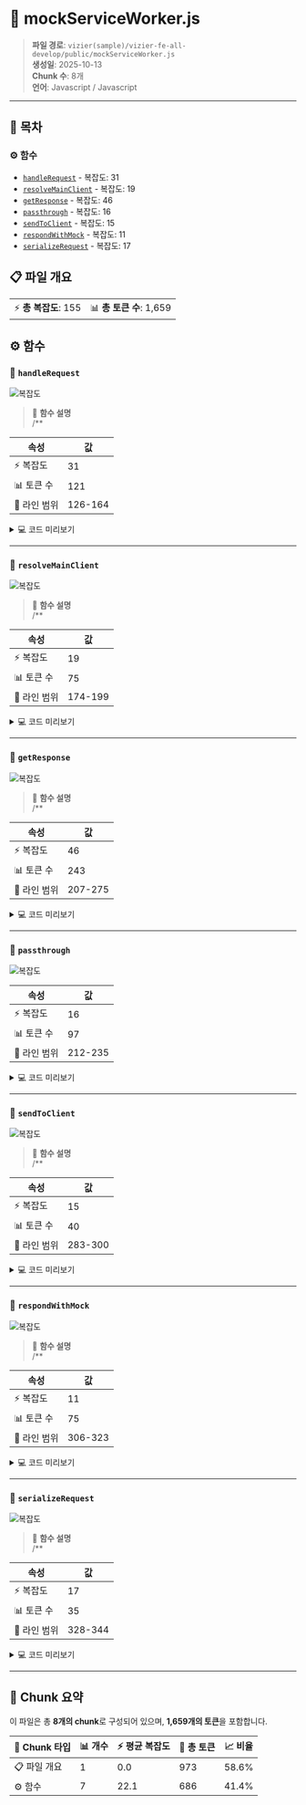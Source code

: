 # 📄 mockServiceWorker.js

> **파일 경로**: `vizier(sample)/vizier-fe-all-develop/public/mockServiceWorker.js`  
> **생성일**: 2025-10-13  
> **Chunk 수**: 8개  
> **언어**: Javascript / Javascript
---

## 📑 목차

### ⚙️ 함수
- [`handleRequest`](#function-handlerequest) - 복잡도: 31
- [`resolveMainClient`](#function-resolvemainclient) - 복잡도: 19
- [`getResponse`](#function-getresponse) - 복잡도: 46
- [`passthrough`](#function-passthrough) - 복잡도: 16
- [`sendToClient`](#function-sendtoclient) - 복잡도: 15
- [`respondWithMock`](#function-respondwithmock) - 복잡도: 11
- [`serializeRequest`](#function-serializerequest) - 복잡도: 17


## 📋 파일 개요

| | |
|--|--|
| ⚡ **총 복잡도**: 155 | 📊 **총 토큰 수**: 1,659 |




## ⚙️ 함수

### <a id="function-handlerequest"></a>🔧 `handleRequest`

![복잡도](https://img.shields.io/badge/복잡도-31-red)

> 📖 **함수 설명**  
> /**

| 속성 | 값 |
|------|----|
| ⚡ 복잡도 | 31 |
| 📊 토큰 수 | 121 |
| 📍 라인 범위 | 126-164 |





<details>
<summary>💻 코드 미리보기</summary>

```javascript
async function handleRequest(event, requestId) {
  const client = await resolveMainClient(event)
  const requestCloneForEvents = event.request.clone()
  const response = await getResponse(event, client, requestId)

  // Send back the response clone for the "response:*" life-cycle events.
  // Ensure MSW is active and ready to handle the message, otherwise
  // this message will pend indefinitely.
  if (client && activeClientIds.has(client.id)) {
    const serializedRequest = await serializeRequest(requestCloneForEvents)

    // Clone the response so both the client and the library could consume it.
    const responseClone = response.clone()

    sendToClient(
      client,
      {
        type: 'RESPONSE',
        payload: {
          isMockedResponse: IS_MOCKED_RESPONSE in response,
     ...
```

**Chunk 메타데이터**
- 🆔 **ID**: `02d1d2cab042`
- 🏷️ **태그**: `function, javascript`

</details>

---

### <a id="function-resolvemainclient"></a>🔧 `resolveMainClient`

![복잡도](https://img.shields.io/badge/복잡도-19-red)

> 📖 **함수 설명**  
> /**

| 속성 | 값 |
|------|----|
| ⚡ 복잡도 | 19 |
| 📊 토큰 수 | 75 |
| 📍 라인 범위 | 174-199 |





<details>
<summary>💻 코드 미리보기</summary>

```javascript
async function resolveMainClient(event) {
  const client = await self.clients.get(event.clientId)

  if (activeClientIds.has(event.clientId)) {
    return client
  }

  if (client?.frameType === 'top-level') {
    return client
  }

  const allClients = await self.clients.matchAll({
    type: 'window',
  })

  return allClients
    .filter((client) => {
      // Get only those clients that are currently visible.
      return client.visibilityState === 'visible'
    })
    .find((client) => {
      // Find the client ID that's recorded in the
      // set of clients that have registered the worker.
      return activeClientIds.has(client.id)
    })
}...
```

**Chunk 메타데이터**
- 🆔 **ID**: `71e0c5a73a90`
- 🏷️ **태그**: `function, javascript`

</details>

---

### <a id="function-getresponse"></a>🔧 `getResponse`

![복잡도](https://img.shields.io/badge/복잡도-46-red)

> 📖 **함수 설명**  
> /**

| 속성 | 값 |
|------|----|
| ⚡ 복잡도 | 46 |
| 📊 토큰 수 | 243 |
| 📍 라인 범위 | 207-275 |





<details>
<summary>💻 코드 미리보기</summary>

```javascript
async function getResponse(event, client, requestId) {
  // Clone the request because it might've been already used
  // (i.e. its body has been read and sent to the client).
  const requestClone = event.request.clone()

  function passthrough() {
    // Cast the request headers to a new Headers instance
    // so the headers can be manipulated with.
    const headers = new Headers(requestClone.headers)

    // Remove the "accept" header value that marked this request as passthrough.
    // This prevents request alteration and also keeps it compliant with the
    // user-defined CORS policies.
    const acceptHeader = headers.get('accept')
    if (acceptHeader) {
      const values = acceptHeader.split(',').map((value) => value.trim())
      const filteredValues = values.filter(
        (v...
```

**Chunk 메타데이터**
- 🆔 **ID**: `75c9486b0d00`
- 🏷️ **태그**: `function, javascript`

</details>

---

### <a id="function-passthrough"></a>🔧 `passthrough`

![복잡도](https://img.shields.io/badge/복잡도-16-red)

| 속성 | 값 |
|------|----|
| ⚡ 복잡도 | 16 |
| 📊 토큰 수 | 97 |
| 📍 라인 범위 | 212-235 |





<details>
<summary>💻 코드 미리보기</summary>

```javascript
  function passthrough() {
    // Cast the request headers to a new Headers instance
    // so the headers can be manipulated with.
    const headers = new Headers(requestClone.headers)

    // Remove the "accept" header value that marked this request as passthrough.
    // This prevents request alteration and also keeps it compliant with the
    // user-defined CORS policies.
    const acceptHeader = headers.get('accept')
    if (acceptHeader) {
      const values = acceptHeader.split(',').map((value) => value.trim())
      const filteredValues = values.filter(
        (value) => value !== 'msw/passthrough',
      )

      if (filteredValues.length > 0) {
        headers.set('accept', filteredValues.join(', '))
      } else {
        headers.delete('accept')
      }
    }

    return fetc...
```

**Chunk 메타데이터**
- 🆔 **ID**: `3ef225620482`
- 🏷️ **태그**: `function, javascript`

</details>

---

### <a id="function-sendtoclient"></a>🔧 `sendToClient`

![복잡도](https://img.shields.io/badge/복잡도-15-red)

> 📖 **함수 설명**  
> /**

| 속성 | 값 |
|------|----|
| ⚡ 복잡도 | 15 |
| 📊 토큰 수 | 40 |
| 📍 라인 범위 | 283-300 |





<details>
<summary>💻 코드 미리보기</summary>

```javascript
function sendToClient(client, message, transferrables = []) {
  return new Promise((resolve, reject) => {
    const channel = new MessageChannel()

    channel.port1.onmessage = (event) => {
      if (event.data && event.data.error) {
        return reject(event.data.error)
      }

      resolve(event.data)
    }

    client.postMessage(message, [
      channel.port2,
      ...transferrables.filter(Boolean),
    ])
  })
}...
```

**Chunk 메타데이터**
- 🆔 **ID**: `80cb85630468`
- 🏷️ **태그**: `function, javascript`

</details>

---

### <a id="function-respondwithmock"></a>🔧 `respondWithMock`

![복잡도](https://img.shields.io/badge/복잡도-11-red)

> 📖 **함수 설명**  
> /**

| 속성 | 값 |
|------|----|
| ⚡ 복잡도 | 11 |
| 📊 토큰 수 | 75 |
| 📍 라인 범위 | 306-323 |





<details>
<summary>💻 코드 미리보기</summary>

```javascript
function respondWithMock(response) {
  // Setting response status code to 0 is a no-op.
  // However, when responding with a "Response.error()", the produced Response
  // instance will have status code set to 0. Since it's not possible to create
  // a Response instance with status code 0, handle that use-case separately.
  if (response.status === 0) {
    return Response.error()
  }

  const mockedResponse = new Response(response.body, response)

  Reflect.defineProperty(mockedResponse, IS_MOCKED_RESPONSE, {
    value: true,
    enumerable: true,
  })

  return mockedResponse
}...
```

**Chunk 메타데이터**
- 🆔 **ID**: `c2c8fbd9bea9`
- 🏷️ **태그**: `function, javascript`

</details>

---

### <a id="function-serializerequest"></a>🔧 `serializeRequest`

![복잡도](https://img.shields.io/badge/복잡도-17-red)

> 📖 **함수 설명**  
> /**

| 속성 | 값 |
|------|----|
| ⚡ 복잡도 | 17 |
| 📊 토큰 수 | 35 |
| 📍 라인 범위 | 328-344 |





<details>
<summary>💻 코드 미리보기</summary>

```javascript
async function serializeRequest(request) {
  return {
    url: request.url,
    mode: request.mode,
    method: request.method,
    headers: Object.fromEntries(request.headers.entries()),
    cache: request.cache,
    credentials: request.credentials,
    destination: request.destination,
    integrity: request.integrity,
    redirect: request.redirect,
    referrer: request.referrer,
    referrerPolicy: request.referrerPolicy,
    body: await request.arrayBuffer(),
    keepalive: request.keepalive,
  }
}...
```

**Chunk 메타데이터**
- 🆔 **ID**: `b0474d3ca502`
- 🏷️ **태그**: `function, javascript`

</details>

---



## 🧩 Chunk 요약

이 파일은 총 **8개의 chunk**로 구성되어 있으며, **1,659개의 토큰**을 포함합니다.

| 🧩 Chunk 타입 | 📊 개수 | ⚡ 평균 복잡도 | 📝 총 토큰 | 📈 비율 |
|---------------|--------|-------------|----------|--------|
| 📋 파일 개요 | 1 | 0.0 | 973 | 58.6% |
| ⚙️ 함수 | 7 | 22.1 | 686 | 41.4% |

